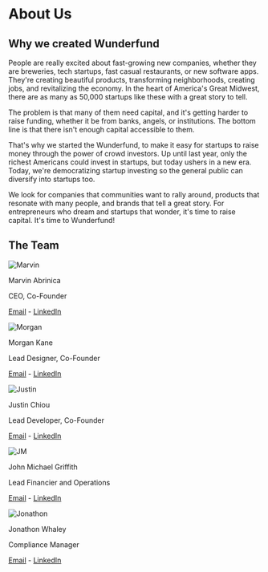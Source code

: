 # About Us

## Why we created Wunderfund

People are really excited about fast-growing new companies, whether they are breweries, tech startups, fast casual restaurants, or new software apps. They're creating beautiful products, transforming neighborhoods, creating jobs, and revitalizing the economy. In the heart of America's Great Midwest, there are as many as 50,000 startups like these with a great story to tell.

The problem is that many of them need capital, and it's getting harder to raise funding, whether it be from banks, angels, or institutions. The bottom line is that there isn't enough capital accessible to them.

That's why we started the Wunderfund, to make it easy for startups to raise money through the power of crowd investors. Up until last year, only the richest Americans could invest in startups, but today ushers in a new era. Today, we're democratizing startup investing so the general public can diversify into startups too.

We look for companies that communities want to rally around, products that resonate with many people, and brands that tell a great story. For entrepreneurs who dream and startups that wonder, it's time to raise capital. It's time to Wunderfund!

## The Team

![Marvin](https://wunderfund.co/wp-content/uploads/2017/10/marvin.png)

Marvin Abrinica

CEO, Co-Founder

[Email](mailto:marvin@wunderfund.co) - [LinkedIn](https://www.linkedin.com/in/marvinabrinica)

![Morgan](https://wunderfund.co/wp-content/uploads/2017/10/morgan.png)

Morgan Kane

Lead Designer, Co-Founder

[Email](mailto:morgan@wunderfund.co) - [LinkedIn](https://www.linkedin.com/in/morgankane)

![Justin](https://wunderfund.co/wp-content/uploads/2017/10/justin.png)

Justin Chiou

Lead Developer, Co-Founder

[Email](mailto:justin@wunderfund.co) - [LinkedIn](https://www.linkedin.com/in/justinchiou)

![JM](https://wunderfund.co/wp-content/uploads/2017/10/jm.png)

John Michael Griffith

Lead Financier and Operations

[Email](mailto:jm@wunderfund.co) - [LinkedIn](https://www.linkedin.com/in/john-michael-griffith-ab7412142)

![Jonathon](https://wunderfund.co/wp-content/uploads/2017/10/jon.png)

Jonathon Whaley

Compliance Manager

[Email](mailto:jonathon.whaley@gmail.com) - [LinkedIn](https://www.linkedin.com/in/jon-whaley-iaccp-b4b9537)
